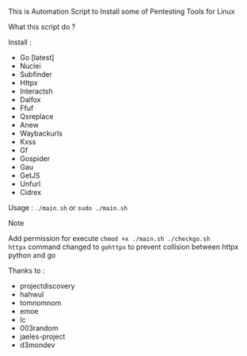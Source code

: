 This is Automation Script to Install some of Pentesting Tools for Linux

What this script do ?

Install :
- Go [latest]
- Nuclei
- Subfinder
- Httpx
- Interactsh
- Dalfox
- Ffuf
- Qsreplace
- Anew
- Waybackurls
- Kxss
- Gf
- Gospider
- Gau
- GetJS
- Unfurl
- Cidrex

Usage : `./main.sh` or `sudo ./main.sh`

>[!NOTE]
>Add permission for execute `chmod +x ./main.sh ./checkgo.sh`\
>`httpx` command changed to `gohttpx` to prevent collision between httpx python and go


Thanks to :
- projectdiscovery
- hahwul
- tomnomnom
- emoe
- lc
- 003random
- jaeles-project
- d3mondev
